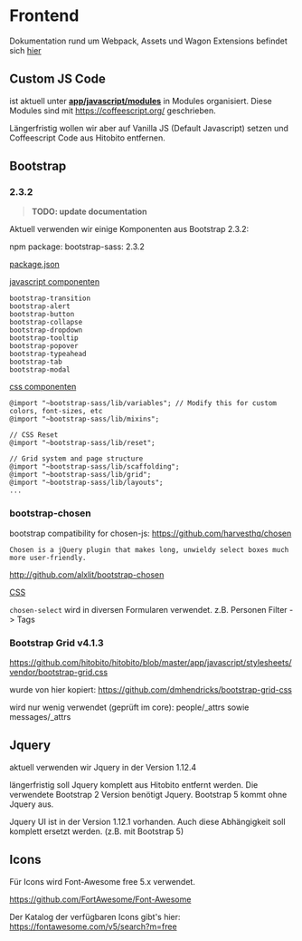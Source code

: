 # Frontend

Dokumentation rund um Webpack, Assets und Wagon Extensions befindet sich [hier](09_frontend/01_webpacker.md)

## Custom JS Code

ist aktuell unter **[app/javascript/modules](https://github.com/hitobito/hitobito/tree/master/app/javascript/javascripts/modules)** in Modules organisiert. Diese Modules sind mit https://coffeescript.org/ geschrieben.

Längerfristig wollen wir aber auf Vanilla JS (Default Javascript) setzen und Coffeescript Code aus Hitobito entfernen.

## Bootstrap

### 2.3.2

> **TODO: update documentation**

Aktuell verwenden wir einige Komponenten aus Bootstrap 2.3.2:

npm package: bootstrap-sass: 2.3.2

[package.json](https://github.com/hitobito/hitobito/blob/master/package.json#L13)

[javascript componenten](https://github.com/hitobito/hitobito/blob/master/app/javascript/packs/application.js#L38)
```
bootstrap-transition
bootstrap-alert
bootstrap-button
bootstrap-collapse
bootstrap-dropdown
bootstrap-tooltip
bootstrap-popover
bootstrap-typeahead
bootstrap-tab
bootstrap-modal
```

[css componenten](https://github.com/hitobito/hitobito/blob/master/app/javascript/stylesheets/vendor/bootstrap.scss)
```
@import "~bootstrap-sass/lib/variables"; // Modify this for custom colors, font-sizes, etc
@import "~bootstrap-sass/lib/mixins";

// CSS Reset
@import "~bootstrap-sass/lib/reset";

// Grid system and page structure
@import "~bootstrap-sass/lib/scaffolding";
@import "~bootstrap-sass/lib/grid";
@import "~bootstrap-sass/lib/layouts";
...
```

### bootstrap-chosen

bootstrap compatibility for chosen-js: https://github.com/harvesthq/chosen

`Chosen is a jQuery plugin that makes long, unwieldy select boxes much more user-friendly.`

http://github.com/alxlit/bootstrap-chosen

[CSS](https://github.com/hitobito/hitobito/blob/master/app/javascript/stylesheets/vendor/chosen-bootstrap.scss)

`chosen-select` wird in diversen Formularen verwendet. z.B. Personen Filter -> Tags

### Bootstrap Grid v4.1.3

https://github.com/hitobito/hitobito/blob/master/app/javascript/stylesheets/vendor/bootstrap-grid.css

wurde von hier kopiert: https://github.com/dmhendricks/bootstrap-grid-css

wird nur wenig verwendet (geprüft im core): people/_attrs sowie messages/_attrs

## Jquery

aktuell verwenden wir Jquery in der Version 1.12.4

längerfristig soll Jquery komplett aus Hitobito entfernt werden. Die verwendete Bootstrap 2 Version benötigt Jquery. Bootstrap 5 kommt ohne Jquery aus.

Jquery UI ist in der Version 1.12.1 vorhanden. Auch diese Abhängigkeit soll komplett ersetzt werden. (z.B. mit Bootstrap 5)

## Icons

Für Icons wird Font-Awesome free 5.x verwendet.

https://github.com/FortAwesome/Font-Awesome

Der Katalog der verfügbaren Icons gibt's hier: https://fontawesome.com/v5/search?m=free
